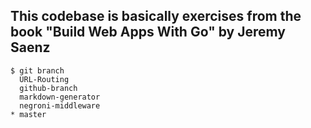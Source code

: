 ## This codebase is basically exercises from the book "Build Web Apps With Go" by Jeremy Saenz


```
$ git branch
  URL-Routing
  github-branch
  markdown-generator
  negroni-middleware
* master
```